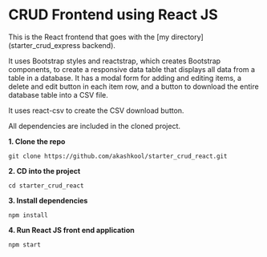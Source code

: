 # CRUD Frontend using React JS

This is the React frontend that goes with the [my directory](starter_crud_express backend).

It uses Bootstrap styles and reactstrap, which creates Bootstrap components, to create a responsive data table that displays all data from a table in a database. It has a modal form for adding and editing items, a delete and edit button in each item row, and a button to download the entire database table into a CSV file.

It uses react-csv to create the CSV download button.

All dependencies are included in the cloned project.

**1. Clone the repo**

```
git clone https://github.com/akashkool/starter_crud_react.git
```

**2. CD into the project**

```
cd starter_crud_react
```

**3. Install dependencies**

```
npm install
```

**4. Run React JS front end application**

```
npm start
```



